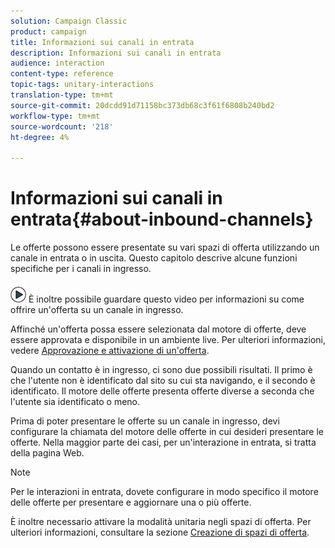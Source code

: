 ```yaml
---
solution: Campaign Classic
product: campaign
title: Informazioni sui canali in entrata
description: Informazioni sui canali in entrata
audience: interaction
content-type: reference
topic-tags: unitary-interactions
translation-type: tm+mt
source-git-commit: 20dcdd91d71158bc373db68c3f61f6808b240bd2
workflow-type: tm+mt
source-wordcount: '218'
ht-degree: 4%

---
```



# Informazioni sui canali in entrata{#about-inbound-channels}

Le offerte possono essere presentate su vari spazi di offerta utilizzando un canale in entrata o in uscita. Questo capitolo descrive alcune funzioni specifiche per i canali in ingresso.

![](assets/do-not-localize/how-to-video.png) È inoltre possibile guardare questo  [](https://helpx.adobe.com/campaign/classic/how-to/deliver-an-offer-on-inbound-channel-in-acv6.html) video per informazioni su come offrire un&#39;offerta su un canale in ingresso.

Affinché un&#39;offerta possa essere selezionata dal motore di offerte, deve essere approvata e disponibile in un ambiente live. Per ulteriori informazioni, vedere [Approvazione e attivazione di un&#39;offerta](../../interaction/using/approving-and-activating-an-offer.md).

Quando un contatto è in ingresso, ci sono due possibili risultati. Il primo è che l&#39;utente non è identificato dal sito su cui sta navigando, e il secondo è identificato. Il motore delle offerte presenta offerte diverse a seconda che l&#39;utente sia identificato o meno.

Prima di poter presentare le offerte su un canale in ingresso, devi configurare la chiamata del motore delle offerte in cui desideri presentare le offerte. Nella maggior parte dei casi, per un&#39;interazione in entrata, si tratta della pagina Web.

>[!NOTE]
>
>Per le interazioni in entrata, dovete configurare in modo specifico il motore delle offerte per presentare e aggiornare una o più offerte.
>
>È inoltre necessario attivare la modalità unitaria negli spazi di offerta. Per ulteriori informazioni, consultare la sezione [Creazione di spazi di offerta](../../interaction/using/creating-offer-spaces.md).
